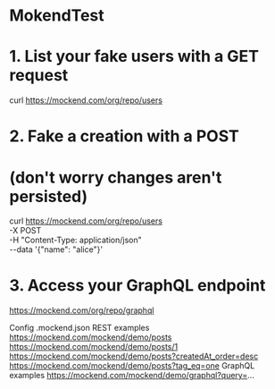 # MokendTest
# 1. List your fake users with a GET request
curl https://mockend.com/org/repo/users

# 2. Fake a creation with a POST
# (don't worry changes aren't persisted)
curl https://mockend.com/org/repo/users \
  -X POST \
  -H "Content-Type: application/json" \
  --data '{"name": "alice"}'

# 3. Access your GraphQL endpoint
https://mockend.com/org/repo/graphql

Config
.mockend.json
REST examples
https://mockend.com/mockend/demo/posts
https://mockend.com/mockend/demo/posts/1
https://mockend.com/mockend/demo/posts?createdAt_order=desc
https://mockend.com/mockend/demo/posts?tag_eq=one
GraphQL examples
https://mockend.com/mockend/demo/graphql?query=...
